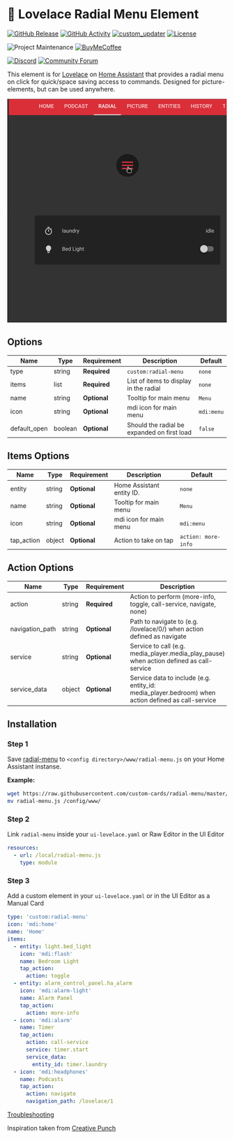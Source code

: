# 🔘 Lovelace Radial Menu Element

[![GitHub Release][releases-shield]][releases]
[![GitHub Activity][commits-shield]][commits]
[![custom_updater][customupdaterbadge]][customupdater]
[![License][license-shield]](LICENSE.md)

![Project Maintenance][maintenance-shield]
[![BuyMeCoffee][buymecoffeebadge]][buymecoffee]

[![Discord][discord-shield]][discord]
[![Community Forum][forum-shield]][forum]

This element is for [Lovelace](https://www.home-assistant.io/lovelace) on [Home Assistant](https://www.home-assistant.io/) that provides a radial menu on click for quick/space saving access to commands. Designed for picture-elements, but can be used anywhere.

![example](example.gif)

## Options

| Name | Type | Requirement | Description | Default
| ---- | ---- | ------- | ----------- | -------
| type | string | **Required** | `custom:radial-menu` | `none`
| items | list | **Required** | List of items to display in the radial | `none`
| name | string | **Optional** | Tooltip for main menu | `Menu`
| icon | string | **Optional** | mdi icon for main menu | `mdi:menu`
| default_open | boolean | **Optional** | Should the radial be expanded on first load | `false`

## Items Options

| Name | Type | Requirement | Description | Default
| ---- | ---- | ------- | ----------- | -------
| entity | string | **Optional** | Home Assistant entity ID. | `none`
| name | string | **Optional** | Tooltip for main menu | `Menu`
| icon | string | **Optional** | mdi icon for main menu | `mdi:menu`
| tap_action | object | **Optional** | Action to take on tap | `action: more-info`

## Action Options

| Name | Type | Requirement | Description | Default
| ---- | ---- | ------- | ----------- | -------
| action | string | **Required** | Action to perform (more-info, toggle, call-service, navigate, none) | `more-info`
| navigation_path | string | **Optional** | Path to navigate to (e.g. /lovelace/0/) when action defined as navigate | `none`
| service | string | **Optional** | Service to call (e.g. media_player.media_play_pause) when action defined as call-service | `none`
| service_data | object | **Optional** | Service data to include (e.g. entity_id: media_player.bedroom) when action defined as call-service | `none`

## Installation

### Step 1

Save [radial-menu](https://github.com/custom-cards/radial-menu/raw/master/dist/radial-menu.js) to `<config directory>/www/radial-menu.js` on your Home Assistant instanse.

**Example:**

```bash
wget https://raw.githubusercontent.com/custom-cards/radial-menu/master/dist/radial-menu.js
mv radial-menu.js /config/www/
```

### Step 2

Link `radial-menu` inside your `ui-lovelace.yaml` or Raw Editor in the UI Editor

```yaml
resources:
  - url: /local/radial-menu.js
    type: module
```

### Step 3

Add a custom element in your `ui-lovelace.yaml` or in the UI Editor as a Manual Card

```yaml
type: 'custom:radial-menu'
icon: 'mdi:home'
name: 'Home'
items:
  - entity: light.bed_light
    icon: 'mdi:flash'
    name: Bedroom Light
    tap_action:
      action: toggle
  - entity: alarm_control_panel.ha_alarm
    icon: 'mdi:alarm-light'
    name: Alarm Panel
    tap_action:
      action: more-info
  - icon: 'mdi:alarm'
    name: Timer
    tap_action:
      action: call-service
      service: timer.start
      service_data:
        entity_id: timer.laundry
  - icon: 'mdi:headphones'
    name: Podcasts
    tap_action:
      action: navigate
      navigation_path: /lovelace/1
```

[Troubleshooting](https://github.com/thomasloven/hass-config/wiki/Lovelace-Plugins)

Inspiration taken from [Creative Punch](https://codepen.io/CreativePunch/pen/lAHiu)

[buymecoffee]: https://www.buymeacoffee.com/iantrich
[buymecoffeebadge]: https://img.shields.io/badge/buy%20me%20a%20coffee-donate-blue.svg?style=for-the-badge
[commits-shield]: https://img.shields.io/github/commit-activity/y/custom-cards/radial-menu.svg?style=for-the-badge
[commits]: https://github.com/custom-cards/radial-menu/commits/master
[customupdater]: https://github.com/custom-components/custom_updater
[customupdaterbadge]: https://img.shields.io/badge/custom__updater-true-success.svg?style=for-the-badge
[discord]: https://discord.gg/Qa5fW2R
[discord-shield]: https://img.shields.io/discord/330944238910963714.svg?style=for-the-badge
[forum-shield]: https://img.shields.io/badge/community-forum-brightgreen.svg?style=for-the-badge
[forum]: https://community.home-assistant.io/t/lovelace-radial-menu-element/111210
[license-shield]: https://img.shields.io/github/license/custom-cards/radial-menu.svg?style=for-the-badge
[maintenance-shield]: https://img.shields.io/badge/maintainer-Ian%20Richardson%20%40iantrich-blue.svg?style=for-the-badge
[releases-shield]: https://img.shields.io/github/release/custom-cards/radial-menu.svg?style=for-the-badge
[releases]: https://github.com/custom-cards/radial-menu/releases
